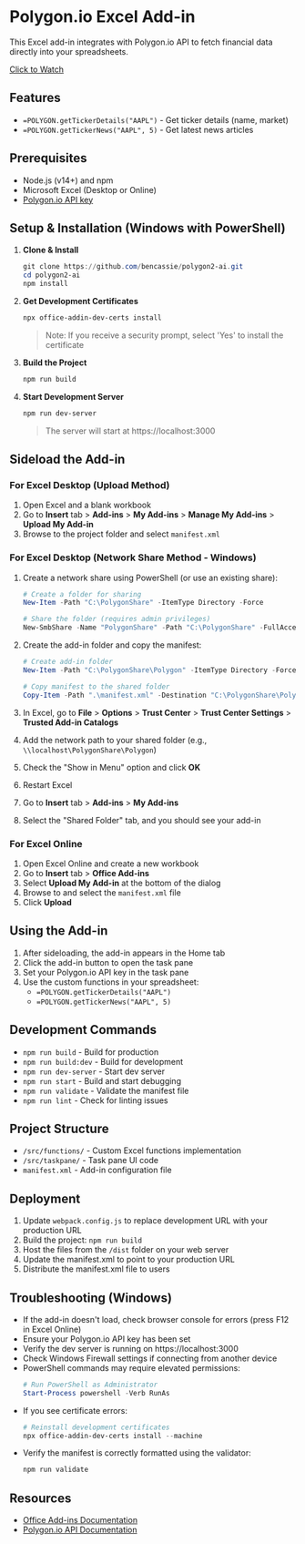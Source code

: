 # Polygon.io Excel Add-in

This Excel add-in integrates with Polygon.io API to fetch financial data directly into your spreadsheets.

[Click to Watch](https://streamable.com/z5hydz)

## Features

* `=POLYGON.getTickerDetails("AAPL")` - Get ticker details (name, market)
* `=POLYGON.getTickerNews("AAPL", 5)` - Get latest news articles

## Prerequisites

* Node.js (v14+) and npm
* Microsoft Excel (Desktop or Online)
* [Polygon.io API key](https://polygon.io/)

## Setup & Installation (Windows with PowerShell)

1. **Clone & Install**
   ```powershell
   git clone https://github.com/bencassie/polygon2-ai.git
   cd polygon2-ai
   npm install
   ```

2. **Get Development Certificates**
   ```powershell
   npx office-addin-dev-certs install
   ```
   > Note: If you receive a security prompt, select 'Yes' to install the certificate

3. **Build the Project**
   ```powershell
   npm run build
   ```

4. **Start Development Server**
   ```powershell
   npm run dev-server
   ```
   > The server will start at https://localhost:3000

## Sideload the Add-in

### For Excel Desktop (Upload Method)
1. Open Excel and a blank workbook
2. Go to **Insert** tab > **Add-ins** > **My Add-ins** > **Manage My Add-ins** > **Upload My Add-in**
3. Browse to the project folder and select `manifest.xml`

### For Excel Desktop (Network Share Method - Windows)
1. Create a network share using PowerShell (or use an existing share):
   ```powershell
   # Create a folder for sharing
   New-Item -Path "C:\PolygonShare" -ItemType Directory -Force
   
   # Share the folder (requires admin privileges)
   New-SmbShare -Name "PolygonShare" -Path "C:\PolygonShare" -FullAccess Everyone
   ```

2. Create the add-in folder and copy the manifest:
   ```powershell
   # Create add-in folder
   New-Item -Path "C:\PolygonShare\Polygon" -ItemType Directory -Force
   
   # Copy manifest to the shared folder
   Copy-Item -Path ".\manifest.xml" -Destination "C:\PolygonShare\Polygon\"
   ```

3. In Excel, go to **File** > **Options** > **Trust Center** > **Trust Center Settings** > **Trusted Add-in Catalogs**
4. Add the network path to your shared folder (e.g., `\\localhost\PolygonShare\Polygon`)
5. Check the "Show in Menu" option and click **OK**
6. Restart Excel
7. Go to **Insert** tab > **Add-ins** > **My Add-ins**
8. Select the "Shared Folder" tab, and you should see your add-in

### For Excel Online
1. Open Excel Online and create a new workbook
2. Go to **Insert** tab > **Office Add-ins**
3. Select **Upload My Add-in** at the bottom of the dialog
4. Browse to and select the `manifest.xml` file
5. Click **Upload**

## Using the Add-in

1. After sideloading, the add-in appears in the Home tab
2. Click the add-in button to open the task pane
3. Set your Polygon.io API key in the task pane
4. Use the custom functions in your spreadsheet:
   * `=POLYGON.getTickerDetails("AAPL")`
   * `=POLYGON.getTickerNews("AAPL", 5)`

## Development Commands

* `npm run build` - Build for production
* `npm run build:dev` - Build for development
* `npm run dev-server` - Start dev server
* `npm run start` - Build and start debugging
* `npm run validate` - Validate the manifest file
* `npm run lint` - Check for linting issues

## Project Structure

* `/src/functions/` - Custom Excel functions implementation
* `/src/taskpane/` - Task pane UI code
* `manifest.xml` - Add-in configuration file

## Deployment

1. Update `webpack.config.js` to replace development URL with your production URL
2. Build the project: `npm run build`
3. Host the files from the `/dist` folder on your web server
4. Update the manifest.xml to point to your production URL
5. Distribute the manifest.xml file to users

## Troubleshooting (Windows)

* If the add-in doesn't load, check browser console for errors (press F12 in Excel Online)
* Ensure your Polygon.io API key has been set
* Verify the dev server is running on https://localhost:3000
* Check Windows Firewall settings if connecting from another device
* PowerShell commands may require elevated permissions:
  ```powershell
  # Run PowerShell as Administrator
  Start-Process powershell -Verb RunAs
  ```
* If you see certificate errors:
  ```powershell
  # Reinstall development certificates
  npx office-addin-dev-certs install --machine
  ```
* Verify the manifest is correctly formatted using the validator:
  ```powershell
  npm run validate
  ```

## Resources

* [Office Add-ins Documentation](https://learn.microsoft.com/office/dev/add-ins/)
* [Polygon.io API Documentation](https://polygon.io/docs/)